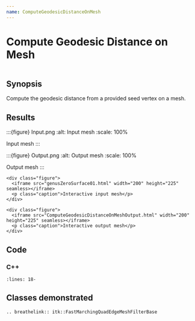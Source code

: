 ```yaml
---
name: ComputeGeodesicDistanceOnMesh
---
```


# Compute Geodesic Distance on Mesh

```{index} single: FastMarchingQuadEdgeMeshFilterBase single: FastMarchingThresholdStoppingCriterion
```

## Synopsis

Compute the geodesic distance from a provided seed vertex on a mesh.

## Results

:::{figure} Input.png
:alt: Input mesh
:scale: 100%

Input mesh
:::

:::{figure} Output.png
:alt: Output mesh
:scale: 100%

Output mesh
:::

```{raw} html
<div class="figure">
  <iframe src="genusZeroSurface01.html" width="200" height="225" seamless></iframe>
  <p class="caption">Interactive input mesh</p>
</div>

<div class="figure">
  <iframe src="ComputeGeodesicDistanceOnMeshOutput.html" width="200" height="225" seamless></iframe>
  <p class="caption">Interactive output mesh</p>
</div>
```

## Code

### C++

```{literalinclude} Code.cxx
:lines: 18-
```

## Classes demonstrated

```{eval-rst}
.. breathelink:: itk::FastMarchingQuadEdgeMeshFilterBase
```
